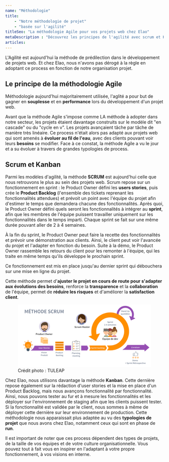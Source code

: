 ```yaml
---
name: "Méthodologie"
title:
    - "Notre méthodologie de projet" 
    - "basée sur l'agilité"
titleSeo: "La méthodologie Agile pour vos projets web chez Elao"
metaDescription : "Découvrez les principes de l'agilité avec scrum et Kanban, afin de concevoir un projet web efficace."
articles:
---
```


L'Agilité est aujourd'hui la méthode de prédilection dans le développement de projets web. Et chez Elao, nous n'avons pas dérogé à la règle en adoptant ce process en fonction de notre organisation projet. 

## Le principe de la méthodologie Agile 

Méthodologie aujourd'hui majoritairement utilisée, l'aglité a pour but de gagner en **souplesse** et en **performance** lors du développement d'un projet web.

Avant que la méthode Agile s'impose comme LA méthode à adopter dans notre secteur, les projets étaient davantage construits sur le modèle dit "en cascade" ou du "cycle en v". Les projets avançaient tâche par tâche de manière très linéaire. Ce process n'était alors pas adapté aux projets web qui sont amenés à **évoluer au fil de l'eau**, avec des clients pouvant voir leurs **besoins** se modifier. Face à ce constat, la méthode Agile a vu le jour et a su évoluer à travers de grandes typologies de process.

## Scrum et Kanban

Parmi les modèles d'agilité, la méthode **SCRUM** est aujourd'hui celle que nous retrouvons le plus au sein des projets web. Scrum repose sur un fonctionnement en sprint : le Product Owner défini les **users stories**, puis crée le **Product Backlog** (l'ensemble des tickets reprenant les fonctionnalités attendues) et prévoit un point avec l'équipe du projet afin d'estimer le temps que demandera chacune des fonctionnalités. Après quoi, le Product Owner défini quels seront les fonctionnalités à intégrer au **sprint**, afin que les membres de l'équipe puissent travailler uniquement sur les fonctionnalités dans le temps imparti. Chaque sprint se fait sur une même durée pouvant aller de 2 à 4 semaines.

À la fin du sprint, le Product Owner peut faire la recette des fonctionnalités et prévoir une démonstration aux clients. Ainsi, le client peut voir l'avancée du projet et l'adapter en fonction du besoin. Suite à la démo, le Product Owner rassemble les retours du client pour les remonter à l'équipe, qui les traite en même temps qu'ils développe le prochain sprint.

Ce fonctionnement est mis en place jusqu'au dernier sprint qui débouchera sur une mise en ligne du projet.

Cette méthode permet d'**ajuster le projet en cours de route pour s'adapter aux évolutions des besoins**, renforce la **transparence** et la **collaboration** de l'équipe, permet de **réduire les risques** et d'améliorer la **satisfaction client**.

<figure>
    <img src="content/images/terms/methodologie-scrum.png" alt="schéma méthodologie scrum">
    <figcaption>
      <span class="figure__credits">Crédit photo : TULEAP
  </span>
    </figcaption>
</figure>

Chez Elao, nous utilisons davantage la méthode **Kanban**. Cette dernière repose également sur la rédaction d'user stories et la mise en place d'un Product Backlog, mais nous avançons fonctionnalité par fonctionnalité. Ainsi, nous pouvons tester au fur et à mesure les fonctionnalités et les déployer sur l'environnement de staging afin que les clients puissent tester. Si la fonctionnalité est validée par le client, nous sommes à même de déployer cette dernière sur leur environnement de production.
Cette méthodologie nous apparaissait plus adaptée au vu des **typologies de projet** que nous avons chez Elao, notamment ceux qui sont en phase de **run**.

Il est important de noter que ces process dépendent des types de projets, de la taille de vos équipes et de votre culture organisationnelle. Vous pouvez tout à fait vous en inspirer en l'adaptant à votre propre fonctionnement, à vos visions en interne.
